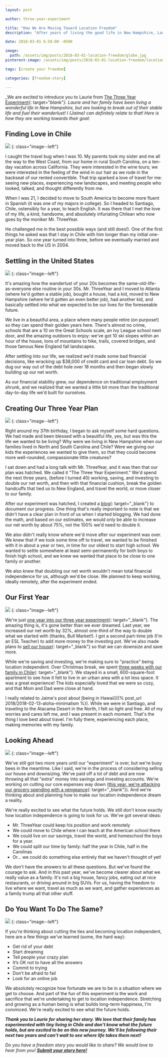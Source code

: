 ```yaml
---
layout: post

author: three-year-experiment

title: "How We Are Moving Toward Location Freedom"
description: "After years of living the good life in New Hampshire, Laurie and her husband are figuring out how to get location freedom so they can take a chance on something better."

date: 2018-03-01 6:58:00 -0500

image:
  path: /assets/img/posts/2018-03-01-location-freedom/globe.jpg
pinterest-image: /assets/img/posts/2018-03-01-location-freedom/location-freedom.png

tags: [create your freedom]

categories: [freedom-story]

---
```


_We are excited to introduce you to Laurie from [The Three Year Experiment](http://www.thethreeyearexperiment.com/){: target="_blank"}. Laurie and her family have been living a wonderful life in New Hampshire, but are looking to break out of their stable life and fuel their wanderlust! I (Jaime) can definitely relate to that! Here is how they are working towards their goal:_

## Finding Love in Chile

![]({{site.url}}/assets/img/posts/2018-03-01-location-freedom/mr-and-mrs.jpg)
{: class="image--left"}

I caught the travel bug when I was 10. My parents took my sister and me all the way to the West Coast, from our home in rural South Carolina, on a ten-day vacation across California. They were interested in the wine tours; we were interested in the feeling of the wind in our hair as we rode in the backseat of our rented convertible. That trip sparked a love of travel for me: seeing new places, experiencing new landscapes, and meeting people who looked, talked, and thought differently from me.

When I was 21, I decided to move to South America to become more fluent in Spanish (it was one of my majors in college). So I headed to Santiago, Chile, ostensibly for a year, to teach English. It was there that I met the love of my life, a kind, handsome, and absolutely infuriating Chilean who now goes by the moniker Mr. ThreeYear.

He challenged me in the best possible ways (and still does!). One of the first things he asked was that I stay in Chile with him longer than my initial one-year plan. So one year turned into three, before we eventually married and moved back to the US in 2004.

## Settling in the United States

![]({{site.url}}/assets/img/posts/2018-03-01-location-freedom/family-photo.jpg)
{: class="image--left"}

It's amazing how the wanderlust of your 20s becomes the same-old-life-as-everyone else routine in your 30s. Mr. ThreeYear and I moved to Atlanta (where he'd gotten a stable job), bought a house, had a kid, moved to New Hampshire (where he'd gotten an even better job), had another kid, and basically settled into what we expected to be our lives for the foreseeable future.

We live in a beautiful area, a place where many people retire (on purpose!) so they can spend their golden years here. There's almost no crime, schools that are a 10 on the Great Schools scale, an Ivy League school next door, and the amazing outdoors to enjoy: we've got 10 ski slopes within an hour of the house, tons of mountains to hike, trails, covered bridges, and those famous New England fall landscapes.

After settling into our life, we realized we'd made some bad financial decisions, like wracking up $38,000 of credit card and car loan debt. So we dug our way out of the debt hole over 18 months and then began slowly building up our net worth.

As our financial stability grew, our dependence on traditional employment shrunk, and we realized that we wanted a little bit more than the traditional day-to-day life we'd built for ourselves.

## Creating Our Three Year Plan

![]({{site.url}}/assets/img/posts/2018-03-01-location-freedom/float-lagoon.jpg)
{: class="image--left"}

Right around my 37th birthday, I began to ask myself some hard questions. We had made and been blessed with a beautiful life, yes, but was this the life we wanted to be living? Why were we living in New Hampshire when our families lived in North and South Carolina and Chile? Were we giving our kids the experiences we wanted to give them, so that they could become more well-rounded, compassionate little creatures?

I sat down and had a long talk with Mr. ThreeYear, and it was then that our plan was hatched. We called it "The Three Year Experiment." We'd spend the next three years, (before I turned 40) working, saving, and investing to double our net worth, and then with that financial cushion, break the golden handcuffs that tied us to New England, and travel the world, or move closer to our family.

After our experiment was hatched, I created a [blog](http://www.thethreeyearexperiment.com/){: target="_blank"} to document our progress. One thing that's really important to note is that we didn't have a clear plan in front of us when I started blogging. We had done the math, and based on our estimates, we would only be able to increase our net worth by about 75%, not the 100% we'd need to double it.

We also didn't really know where we'd move after our experiment was over. We knew that if we took some time off to travel, we wanted to be finished with it in about a year or two, in time for our oldest to start high school. We wanted to settle somewhere at least semi-permanently for both boys to finish high school, and we knew we wanted that place to be close to one family or another.

We also knew that doubling our net worth wouldn't mean total financial independence for us, although we'd be close. We planned to keep working, ideally remotely, after the experiment ended.

## Our First Year

![]({{site.url}}/assets/img/posts/2018-03-01-location-freedom/catching-crabs.jpg)
{: class="image--left"}

We're just [one year into our three year experiment](http://www.thethreeyearexperiment.com/2017-net-worth/){: target="_blank"}. The amazing thing is, it's gone better than we ever dreamed. Last year, we increased our net worth by 32%, almost one-third of the way to double what we started with (thanks, Bull Market!). I got a second part-time job (I'm an ESL Teacher) to add more money to the investing pot. We've also made plans to [sell our house](http://www.thethreeyearexperiment.com/sell-or-not/){: target="_blank"} so that we can downsize and save more.

While we're saving and investing, we're making sure to "practice" being location independent. Over Christmas break, we spent [three weeks with our family in Chile](http://www.thethreeyearexperiment.com/chile/){: target="_blank"}. We stayed in a small, 600-square-foot apartment to see how it felt to live in an urban area with a lot less space. It was a great experience! The kids especially loved that we were so cozy, and that Mom and Dad were close at hand.

I really related to Jaime's post about [being in Hawaii]({% post_url 2018/2018-02-13-aloha-minimalism %}). While we were in Santiago, and traveling to the Atacama Desert in the North, I felt so light and free. All of my worries and cares left me, and I was present in each moment. That's the thing I love best about travel. I'm fully there, experiencing each place, making memories with my family.

## Looking Ahead

![]({{site.url}}/assets/img/posts/2018-03-01-location-freedom/atacama-desert.jpg)
{: class="image--left"}

We've still got two more years until our "experiment" is over, but we're busy bees in the meantime. Like I said, we're in the process of considering selling our house and downsizing. We've paid off a lot of debt and are now throwing all that "extra" money into savings and investing accounts. We're working on cutting our core expenses way down ([this year, we're attacking our grocery spending with a vengeance](http://www.thethreeyearexperiment.com/year-good-food/){: target="_blank"}). And we're thinking about and planning how to make our location independence dream a reality.

We're really excited to see what the future holds. We still don't know exactly how location independence is going to look for us. We've got several ideas:

- Mr. ThreeYear could keep his position and work remotely
- We could move to Chile where I can teach at the American school there
- We could live on our savings, travel the world, and homeschool the boys for a year.
- We could split our time by family: half the year in Chile, half in the Carolinas
- Or... we could do something else entirely that we haven't thought of yet!

We don't have the answers to all these questions. But we've found the courage to ask. And in this past year, we've become clearer about what we really value as a family. It's not a big house, fancy jobs, eating out at nice restaurants, or driving around in big SUVs. For us, having the freedom to live where we want, travel as much as we want, and gather experiences as a family trump all that other stuff.

## Do You Want To Do The Same?

![]({{site.url}}/assets/img/posts/2018-03-01-location-freedom/wanderlust.jpg)
{: class="image--left"}

If you're thinking about cutting the ties and becoming location independent, here are a few things we've learned (some, the hard way):

- Get rid of your debt
- Start dreaming
- Tell people your crazy plan
- It’s OK not to have all the answers
- Commit to trying
- Don’t be afraid to fail
- Look for an online job

We absolutely recognize how fortunate we are to be in a situation where we get to choose. And part of the fun of this experiment is the work and sacrifice that we're undertaking to get to location independence. Stretching and growing as a human being is what builds long-term happiness, I'm convinced. We're really excited to see what the future holds.

___Thank you to Laurie for sharing her story. We love that their family has experimented with tiny living in Chile and don’t know what the future holds, but are excited to be on this new journey. We’ll be following their next two years and can’t wait to see where life takes them next!___

_Do you have a freedom story you would like to share? We would love to hear from you!_ ___[Submit your story here!]({{site.url}}/contact/#guest-posts)___

